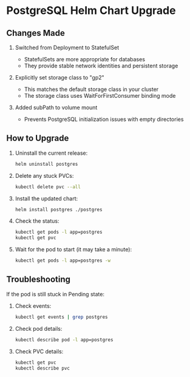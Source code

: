 # PostgreSQL Helm Chart Upgrade

## Changes Made

1. Switched from Deployment to StatefulSet
   - StatefulSets are more appropriate for databases
   - They provide stable network identities and persistent storage

2. Explicitly set storage class to "gp2"
   - This matches the default storage class in your cluster
   - The storage class uses WaitForFirstConsumer binding mode

3. Added subPath to volume mount
   - Prevents PostgreSQL initialization issues with empty directories

## How to Upgrade

1. Uninstall the current release:
   ```bash
   helm uninstall postgres
   ```

2. Delete any stuck PVCs:
   ```bash
   kubectl delete pvc --all
   ```

3. Install the updated chart:
   ```bash
   helm install postgres ./postgres
   ```

4. Check the status:
   ```bash
   kubectl get pods -l app=postgres
   kubectl get pvc
   ```

5. Wait for the pod to start (it may take a minute):
   ```bash
   kubectl get pods -l app=postgres -w
   ```

## Troubleshooting

If the pod is still stuck in Pending state:

1. Check events:
   ```bash
   kubectl get events | grep postgres
   ```

2. Check pod details:
   ```bash
   kubectl describe pod -l app=postgres
   ```

3. Check PVC details:
   ```bash
   kubectl get pvc
   kubectl describe pvc
   ```